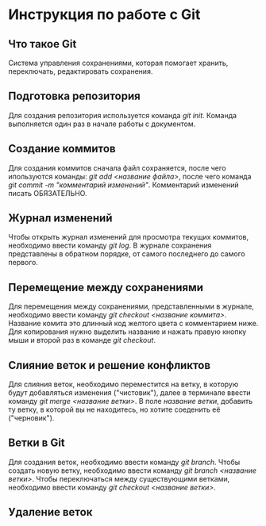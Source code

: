 # Инструкция по работе с Git

## Что такое Git

Система управления сохранениями, которая помогает хранить, переключать, редактировать сохранения.

## Подготовка репозитория

Для создания репозитория используется команда *git init*. Команда выполняется один раз в начале работы с документом.

## Создание коммитов

Для создания коммитов сначала файл сохраняется, после чего ипользуются команды: *git add <название файла>*, после чего команда *git commit -m "комментарий изменений"*. Комментарий изменений писать ОБЯЗАТЕЛЬНО.

## Журнал изменений

Чтобы открыть журнал изменений для просмотра текущих коммитов, необходимо ввести команду *git log*. В журнале сохранения представлены в обратном порядке, от самого последнего до самого первого.

## Перемещение между сохранениями

Для перемещения между сохранениями, представленными в журнале, необходимо ввести команду *git checkout <название коммита>*. Название комита это длинный код желтого цвета с комментарием ниже. Для копирования нужно выделить название и нажать правую кнопку мыши и второй раз в команде *git checkout*.

## Слияние веток и решение конфликтов

Для слияния веток, необходимо переместится на ветку, в которую будут добавляться изменения ("чистовик"), далее в терминале ввести команду *git merge <название ветки>*. В поле *название ветки*, добавить ту ветку, в которой вы не находитесь, но хотите соеденить её ("черновик").

## Ветки в Git

Для создания веток, необходимо ввести команду *git branch*. Чтобы создать новую ветку, необходимо ввести команду *git branch <название ветки>*. Чтобы переключаться между существующими ветками, необходимо ввести команду *git checkout <название ветки>*.

## Удаление веток